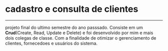 # cadastro e consulta de clientes
---
projeto final do ultimo semestre do ano passsado.
Consiste em um **Crud**(Create, Read, Update e Delete)
e foi desenvolvido por mim e mais dois colegas de classe.
Com a finalidade de otimizar o gerenciamento de clientes,
fornecedoes e usuários do sistema.
